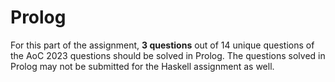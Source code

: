# Prolog

For this part of the assignment, **3 questions** out of 14 unique questions of the AoC 2023 questions should be solved in Prolog. The questions solved in Prolog may not be submitted for the Haskell assignment as well.